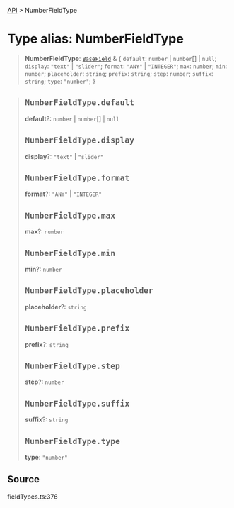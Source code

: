 [API](../index.md) > NumberFieldType

# Type alias: NumberFieldType

> **NumberFieldType**: [`BaseField`](type-alias.BaseField.md) & \{
  `default`: `number` \| `number`[] \| `null`;
  `display`: `"text"` \| `"slider"`;
  `format`: `"ANY"` \| `"INTEGER"`;
  `max`: `number`;
  `min`: `number`;
  `placeholder`: `string`;
  `prefix`: `string`;
  `step`: `number`;
  `suffix`: `string`;
  `type`: `"number"`;
 }

> ## `NumberFieldType.default`
>
> **default**?: `number` \| `number`[] \| `null`
>
> ## `NumberFieldType.display`
>
> **display**?: `"text"` \| `"slider"`
>
> ## `NumberFieldType.format`
>
> **format**?: `"ANY"` \| `"INTEGER"`
>
> ## `NumberFieldType.max`
>
> **max**?: `number`
>
> ## `NumberFieldType.min`
>
> **min**?: `number`
>
> ## `NumberFieldType.placeholder`
>
> **placeholder**?: `string`
>
> ## `NumberFieldType.prefix`
>
> **prefix**?: `string`
>
> ## `NumberFieldType.step`
>
> **step**?: `number`
>
> ## `NumberFieldType.suffix`
>
> **suffix**?: `string`
>
> ## `NumberFieldType.type`
>
> **type**: `"number"`
>
>

## Source

fieldTypes.ts:376
